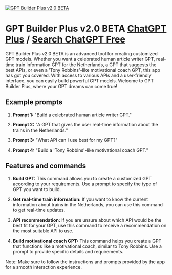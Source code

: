 
[![GPT Builder Plus v2.0 BETA](https://files.oaiusercontent.com/file-IkuwfKdPqSM9XkcNVHBl0kDH?se=2123-10-17T13%3A28%3A14Z&sp=r&sv=2021-08-06&sr=b&rscc=max-age%3D31536000%2C%20immutable&rscd=attachment%3B%20filename%3DGPT-Builder-Plus.jpg&sig=0LfsYH99iUCPPvx2K930dvXjyUw61mHfn7z8xo%2BQt6s%3D)](https://chat.openai.com/g/g-MH5g33RQW-gpt-builder-plus-v2-0-beta)

# GPT Builder Plus v2.0 BETA [ChatGPT Plus](https://chat.openai.com/g/g-MH5g33RQW-gpt-builder-plus-v2-0-beta) / [Search ChatGPT Free](https://gptcall.net/index.html#/?search=GPT%20Builder%20Plus%20v2.0%20BETA)

GPT Builder Plus v2.0 BETA is an advanced tool for creating customized GPT models. Whether you want a celebrated human article writer GPT, real-time train information GPT for the Netherlands, a GPT that suggests the best APIs, or even a 'Tony Robbins'-like motivational coach GPT, this app has got you covered. With access to various APIs and a user-friendly interface, you can easily build powerful GPT models. Welcome to GPT Builder Plus, where your GPT dreams can come true!

## Example prompts

1. **Prompt 1:** "Build a celebrated human article writer GPT."

2. **Prompt 2:** "A GPT that gives the user real-time information about the trains in the Netherlands."

3. **Prompt 3:** "What API can I use best for my GPT?"

4. **Prompt 4:** "Build a 'Tony Robbins'-like motivational coach GPT."

## Features and commands

1. **Build GPT:** This command allows you to create a customized GPT according to your requirements. Use a prompt to specify the type of GPT you want to build.

2. **Get real-time train information:** If you want to know the current information about trains in the Netherlands, you can use this command to get real-time updates.

3. **API recommendation:** If you are unsure about which API would be the best fit for your GPT, use this command to receive a recommendation on the most suitable API to use.

4. **Build motivational coach GPT:** This command helps you create a GPT that functions like a motivational coach, similar to Tony Robbins. Use a prompt to provide specific details and requirements.

Note: Make sure to follow the instructions and prompts provided by the app for a smooth interaction experience.


